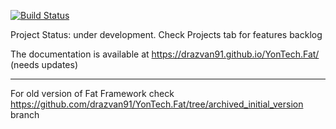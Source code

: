 [![Build Status](https://travis-ci.com/drazvan91/YonTech.Fat.svg?branch=master)](https://travis-ci.com/drazvan91/YonTech.Fat)

Project Status: under development. Check Projects tab for features backlog

The documentation is available at https://drazvan91.github.io/YonTech.Fat/ (needs updates)

-----

For old version of Fat Framework check https://github.com/drazvan91/YonTech.Fat/tree/archived_initial_version branch


